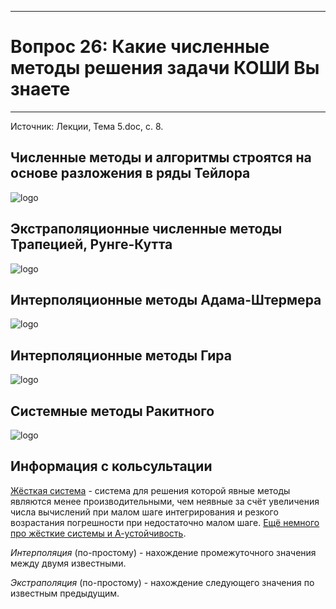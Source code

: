 ___
# Вопрос 26: Какие численные методы решения задачи КОШИ Вы знаете
___

Источник: Лекции, Тема 5.doc, с. 8.

## Численные методы и алгоритмы строятся на основе разложения в ряды Тейлора

![logo](../resources/imgs/26-0.jpg)

## Экстраполяционные численные методы Трапецией, Рунге-Кутта

![logo](../resources/imgs/26-1.jpg)

## Интерполяционные методы Адама-Штермера

![logo](../resources/imgs/26-2.jpg)

## Интерполяционные методы Гира

![logo](../resources/imgs/26-3.jpg)

## Системные методы Ракитного

![logo](../resources/imgs/26-4.jpg)

## Информация с кольсультации

[Жёсткая система](https://ru.wikipedia.org/wiki/Жёсткая_система) - система для решения которой явные методы являются менее производительными, чем неявные за счёт увеличения числа вычислений при малом шаге интегрирования и резкого возрастания погрешности  при недостаточно малом шаге. [Ещё немного про жёсткие системы и А-устойчивость](http://w.ict.nsc.ru/books/textbooks/akhmerov/nm-ode_unicode/1-8.html).

*Интерполяция* (по-простому) - нахождение промежуточного значения между двумя известными.

*Экстраполяция* (по-простому) - нахождение следующего значения по известным предыдущим.